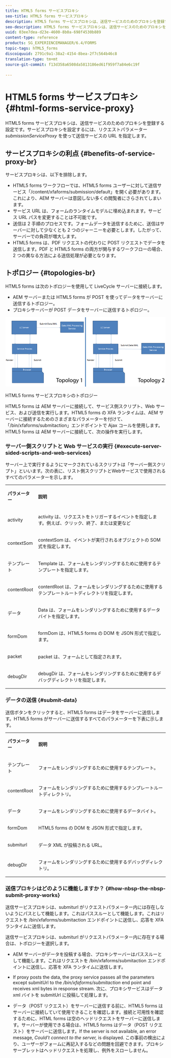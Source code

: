 ```yaml
---
title: HTML5 forms サービスプロキシ
seo-title: HTML5 forms サービスプロキシ
description: HTML5 forms サービスプロキシは、送信サービスのためのプロキシを登録する設定です。サービスプロキシを設定するには、リクエストパラメーター submissionServiceProxy を使って送信サービスの URL を指定します。
seo-description: HTML5 forms サービスプロキシは、送信サービスのためのプロキシを登録する設定です。サービスプロキシを設定するには、リクエストパラメーター submissionServiceProxy を使って送信サービスの URL を指定します。
uuid: 03ee7dea-d23e-4600-8b0a-698f4530b889
content-type: reference
products: SG_EXPERIENCEMANAGER/6.4/FORMS
topic-tags: hTML5_forms
discoiquuid: 2791c9a1-38a2-4154-8bea-2f7c564b46c8
translation-type: tm+mt
source-git-commit: f13d358a6508da5813186ed61f959f7a84e6c19f

---
```



# HTML5 forms サービスプロキシ {#html-forms-service-proxy}

HTML5 forms サービスプロキシは、送信サービスのためのプロキシを登録する設定です。サービスプロキシを設定するには、リクエストパラメーター *submissionServiceProxy* を使って送信サービスの URL を指定します。

## サービスプロキシの利点 {#benefits-of-service-proxy-br}

サービスプロキシは、以下を排除します。

* HTML5 forms ワークフローでは、HTML5 forms ユーザーに対して送信サービス「/content/xfaforms/submission/default」を開く必要があります。これにより、AEM サーバーは意図しない多くの閲覧者にさらされてしまいます。
* サービス URL は、フォームのランタイムモデルに埋め込まれます。サービス URL パスを変更することは不可能です。
* 送信は 2 手順のプロセスです。フォームデータを送信するために、送信はサーバーに対して少なくとも 2 つのジャーニーを必要とします。したがって、サーバーでの負荷が増大します。
* HTML5 forms は、PDF リクエストの代わりに POST リクエストでデータを送信します。PDF と HTML5 forms の両方が関与するワークフローの場合、2 つの異なる方法による送信処理が必要となります。

## トポロジー {#topologies-br}

HTML5 forms は次のトポロジーを使用して LiveCycle サーバーに接続します。

* AEM サーバーまたは HTML5 forms が POST を使ってデータをサーバーに送信するトポロジー。
* プロキシサーバーが POST データをサーバーに送信するトポロジー。

![HTML5 forms サービスプロキシのトポロジー](assets/topology.png)

HTML5 forms サービスプロキシのトポロジー

HTML5 forms は AEM サーバーに接続して、サービス側スクリプト、Web サービス、および送信を実行します。HTML5 forms の XFA ランタイムは、AEM サーバーに接続するためのさまざまなパラメーターを付けて、「/bin/xfaforms/submitaction」エンドポイントで Ajax コールを使用します。HTML5 forms は AEM サーバーに接続して、次の操作を実行します。

### サーバー側スクリプトと Web サービスの実行 {#execute-server-sided-scripts-and-web-services}

サーバー上で実行するようにマークされているスクリプトは「サーバー側スクリプト」といいます。次の表に、リスト側スクリプトとWebサービスで使用されるすべてのパラメーターを示します。

<table> 
 <tbody> 
  <tr> 
   <td><p><strong>パラメーター</strong></p> </td> 
   <td><p><strong>説明</strong></p> </td> 
  </tr> 
  <tr> 
   <td><p>activity</p> </td> 
   <td><p>activity は、リクエストをトリガーするイベントを指定します。例えば、クリック、終了、または変更など</p> </td> 
  </tr> 
  <tr> 
   <td><p>contextSom</p> </td> 
   <td><p>contextSom は、イベントが実行されるオブジェクトの SOM 式を指定します。</p> </td> 
  </tr> 
  <tr> 
   <td><p>テンプレート</p> </td> 
   <td><p>Template は、フォームをレンダリングするために使用するテンプレートを指定します。</p> </td> 
  </tr> 
  <tr> 
   <td><p>contentRoot</p> </td> 
   <td><p>contentRoot は、フォームをレンダリングするために使用するテンプレートルートディレクトリを指定します。</p> </td> 
  </tr> 
  <tr> 
   <td><p>データ</p> </td> 
   <td><p>Data は、フォームをレンダリングするために使用するデータバイトを指定します。</p> </td> 
  </tr> 
  <tr> 
   <td><p>formDom</p> </td> 
   <td><p>formDom は、HTML5 forms の DOM を JSON 形式で指定します。</p> </td> 
  </tr> 
  <tr> 
   <td><p>packet</p> </td> 
   <td><p>packet は、フォームとして指定されます。</p> </td> 
  </tr> 
  <tr> 
   <td><p>debugDir</p> </td> 
   <td><p>debugDir は、フォームをレンダリングするために使用するデバッグディレクトリを指定します。</p> </td> 
  </tr> 
 </tbody> 
</table>

### データの送信 {#submit-data}

送信ボタンをクリックすると、HTML5 forms はデータをサーバーに送信します。HTML5 forms がサーバーに送信するすべてのパラメーターを下表に示します。

<table> 
 <tbody> 
  <tr> 
   <td><p><strong>パラメーター</strong></p> </td> 
   <td><p><strong>説明</strong></p> </td> 
  </tr> 
  <tr> 
   <td><p>テンプレート</p> </td> 
   <td><p>フォームをレンダリングするために使用するテンプレート。</p> </td> 
  </tr> 
  <tr> 
   <td><p>contentRoot</p> </td> 
   <td><p>フォームをレンダリングするために使用するテンプレートルートディレクトリ。</p> </td> 
  </tr> 
  <tr> 
   <td><p>データ</p> </td> 
   <td><p>フォームをレンダリングするために使用するデータバイト。</p> </td> 
  </tr> 
  <tr> 
   <td><p>formDom</p> </td> 
   <td><p>HTML5 forms の DOM を JSON 形式で指定します。</p> </td> 
  </tr> 
  <tr> 
   <td><p>submiturl</p> </td> 
   <td><p>データ XML が投稿される URL。</p> </td> 
  </tr> 
  <tr> 
   <td><p>debugDir</p> </td> 
   <td><p>フォームをレンダリングするために使用するデバッグディレクトリ。</p> </td> 
  </tr> 
 </tbody> 
</table>

### 送信プロキシはどのように機能しますか？ {#how-nbsp-the-nbsp-submit-proxy-works}

送信サービスプロキシは、submiturl がリクエストパラメーター内には存在しないようにパスとして機能します。これはパススルーとして機能します。これはリクエストを /bin/xfaforms/submitaction エンドポイントに送信し、応答を XFA ランタイムに送信します。

送信サービスプロキシは、submiturl がリクエストパラメーター内に存在する場合は、トポロジーを選択します。

* AEM サーバーがデータを投稿する場合、プロキシサーバーはパススルーとして機能します。これはリクエストを /bin/xfaforms/submitaction エンドポイントに送信し、応答を XFA ランタイムに送信します。
* If proxy posts the data, the proxy service passes all the parameters except submitUrl to the */bin/xfaforms/submitaction* end point and receives xml bytes in response stream. 次に、プロキシサービスはデータ xml バイトを submitUrl に投稿して処理します。

* データ（POST リクエスト）をサーバーに送信する前に、HTML5 forms はサーバーに接続していて使用できることを確認します。接続と可用性を確認するために、HTML forms は空のヘッドリクエストをサーバーに送信します。サーバーが使用できる場合は、HTML5 forms はデータ（POST リクエスト）をサーバーに送信します。If the server is not available, an error message, *Could’t connect to the server,* is displayed. この事前の検出により、ユーザーがフォームに再記入するなどの問題を回避できます。プロキシサーブレットはヘッドリクエストを処理し、例外をスローしません。

